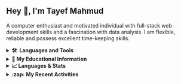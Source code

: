## Hey 👋, I'm Tayef Mahmud

A computer enthusiast and motivated individual with full-stack web development skills and a fascination with data analysis. I am flexible, reliable and possess excellent time-keeping skills.

<!-- <details>
<summary><strong>🔗 Connect With Me</strong> </summary>
<br>
<a href="" target="_blank"> <img src="https://firebasestorage.googleapis.com/v0/b/clientfiles-6342a.appspot.com/o/ayman_zahran-github-readme%2Ficons8-twitter-96.png?alt=media&token=3b6057fe-2020-4c0a-9c21-043c4bb194f1" alt="twitter" width="40" height="40"/> </a>
</details> -->

<details>
  <summary><strong>🛠️&nbsp;&nbsp;Languages&nbsp;and&nbsp;Tools</strong></summary>
  <br/>
<p align="left"> <a href="https://aws.amazon.com" target="_blank"> <img src="https://raw.githubusercontent.com/devicons/devicon/master/icons/amazonwebservices/amazonwebservices-original-wordmark.svg" alt="aws" width="40" height="40"/> </a> <a href="https://www.gnu.org/software/bash/" target="_blank"> <img src="https://www.vectorlogo.zone/logos/gnu_bash/gnu_bash-icon.svg" alt="bash" width="40" height="40"/> </a> <a href="https://www.cprogramming.com/" target="_blank"> <img src="https://raw.githubusercontent.com/devicons/devicon/master/icons/c/c-original.svg" alt="c" width="40" height="40"/> </a> <a href="https://www.w3schools.com/cpp/" target="_blank"> <img src="https://raw.githubusercontent.com/devicons/devicon/master/icons/cplusplus/cplusplus-original.svg" alt="cplusplus" width="40" height="40"/> </a> <a href="https://www.w3schools.com/css/" target="_blank"> <img src="https://raw.githubusercontent.com/devicons/devicon/master/icons/css3/css3-original-wordmark.svg" alt="css3" width="40" height="40"/> </a><a href="https://cloud.google.com" target="_blank"> <img src="https://www.vectorlogo.zone/logos/google_cloud/google_cloud-icon.svg" alt="gcp" width="40" height="40"/> </a><a href="https://git-scm.com/" target="_blank"> <img src="https://www.vectorlogo.zone/logos/git-scm/git-scm-icon.svg" alt="git" width="40" height="40"/> </a><a href="https://heroku.com" target="_blank"> <img src="https://www.vectorlogo.zone/logos/heroku/heroku-icon.svg" alt="heroku" width="40" height="40"/> </a> <a href="https://www.w3.org/html/" target="_blank"> <img src="https://raw.githubusercontent.com/devicons/devicon/master/icons/html5/html5-original-wordmark.svg" alt="html5" width="40" height="40"/> </a><a href="https://developer.mozilla.org/en-US/docs/Web/JavaScript" target="_blank"> <img src="https://raw.githubusercontent.com/devicons/devicon/master/icons/javascript/javascript-original.svg" alt="javascript" width="40" height="40"/> </a> <a href="https://www.microsoft.com/en-us/sql-server" target="_blank"> <img src="https://www.svgrepo.com/show/303229/microsoft-sql-server-logo.svg" alt="mssql" width="40" height="40"/> </a> <a href="https://www.mysql.com/" target="_blank"> <img src="https://raw.githubusercontent.com/devicons/devicon/master/icons/mysql/mysql-original-wordmark.svg" alt="mysql" width="40" height="40"/> </a> <a href="https://www.php.net" target="_blank"> <img src="https://raw.githubusercontent.com/devicons/devicon/master/icons/php/php-original.svg" alt="php" width="40" height="40"/> </a><a href="https://www.python.org" target="_blank"> <img src="https://raw.githubusercontent.com/devicons/devicon/master/icons/python/python-original.svg" alt="python" width="40" height="40"/> </a> <a href="https://www.typescriptlang.org/" target="_blank"> <img src="https://raw.githubusercontent.com/devicons/devicon/master/icons/typescript/typescript-original.svg" alt="typescript" width="40" height="40"/> </a>
<a href="" target="_blank"> <img src="https://firebasestorage.googleapis.com/v0/b/clientfiles-6342a.appspot.com/o/ayman_zahran-github-readme%2Ficons8-c-sharp-logo-96.png?alt=media&token=873a735b-b74d-4dea-baaa-c90164867cb9" alt="c#" width="40" height="40"/> </a>
<a href="" target="_blank"> <img src="https://firebasestorage.googleapis.com/v0/b/clientfiles-6342a.appspot.com/o/ayman_zahran-github-readme%2Ficons8-json-96.png?alt=media&token=d5119a49-7ff4-47e3-a75e-56bc246ddd55" alt="json" width="40" height="40"/> </a>
<a href="" target="_blank"> <img src="https://firebasestorage.googleapis.com/v0/b/clientfiles-6342a.appspot.com/o/ayman_zahran-github-readme%2Ficons8-powershell-96.png?alt=media&token=f09d168a-9cf4-4644-b08c-814fea9c546f" alt="powershell" width="40" height="40"/> </a>
<a href="" target="_blank"> <img src="https://firebasestorage.googleapis.com/v0/b/clientfiles-6342a.appspot.com/o/ayman_zahran-github-readme%2Fgroovy.png?alt=media&token=e2218316-d310-42ef-bbd6-94c1246dce9e" alt="groovy" width="40" height="40"/> </a>
<a href="" target="_blank"> <img src="https://firebasestorage.googleapis.com/v0/b/clientfiles-6342a.appspot.com/o/ayman_zahran-github-readme%2Ficons8-vb-100.png?alt=media&token=ef6f6da8-3b08-42d0-acdf-145251c5fac9" alt="vb.net" width="40" height="40"/> </a><a href="" target="_blank"> <img src="https://firebasestorage.googleapis.com/v0/b/clientfiles-6342a.appspot.com/o/ayman_zahran-github-readme%2Fyml.png?alt=media&token=92406b8d-18b2-404a-b3db-f8493bcbe6a0" alt="yaml" width="40" height="40"/> </a>
 </p>

</details>

<details>
<summary><strong>🏫 My Educational Information</strong></summary>
<br>
<strong>BRAC University</strong>
<p>Bachelor's Degree (2018 - 2020)</p>
<br>
<strong>Bir-Sreshtho Munsi Abdur Rouf Public College</strong>
<p>College (2015 - 2017)</p>
<br>
<strong>Cumilla Shikkha Board Govt. Model College</strong>
<p>High School (2012 - 2014)</p>
</details>

<details>
  <summary><strong>📈 Languages & Stats</strong></summary>
  <img src="https://github-readme-stats.vercel.app/api?username=bunningss&show_icons=true&theme=dark&hide_border=true"
       alt="Tayef's GitHub stats" />
  <img src="https://github-readme-stats.vercel.app/api/top-langs/?username=bunningss&show_icons=true&theme=dark&hide_border=true&layout=compact&langs_count=10"
       alt="Tayef's Top GitHub Languages" />
</details>

<details>
<summary><strong> :zap: My Recent Activities </strong></summary>

<!-- ACTIVITY-LIST:START -->
- [Bunningss pushed to local in Bunningss/languageSchool](https://github.com/Bunningss/languageSchool/compare/0988d81851...c2ff03e812)
- [Bunningss pushed to local in Bunningss/languageSchool](https://github.com/Bunningss/languageSchool/compare/71e0c20b79...0988d81851)
- [Bunningss pushed to local in Bunningss/languageSchool](https://github.com/Bunningss/languageSchool/compare/1564b58f20...71e0c20b79)
- [Bunningss pushed to local in Bunningss/languageSchool](https://github.com/Bunningss/languageSchool/compare/371d81b583...1564b58f20)
- [Bunningss pushed to master in Bunningss/languageSchool](https://github.com/Bunningss/languageSchool/compare/2122792a41...1564b58f20)
<!-- ACTIVITY-LIST:END -->

</details>
